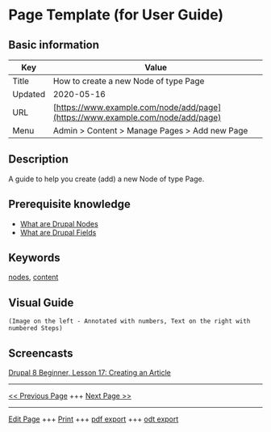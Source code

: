 # Page Template (for User Guide)

## Basic information

| Key | Value |
|-----|-------|
| Title | How to create a new Node of type Page |
| Updated | 2020-05-16 |
| URL | [https://www.example.com/node/add/page](https://www.example.com/node/add/page) |
| Menu | Admin > Content > Manage Pages > Add new Page |


## Description
A guide to help you create (add) a new Node of type Page.


## Prerequisite knowledge
- [What are Drupal Nodes](#docs)
- [What are Drupal Fields](#docs)


## Keywords
[nodes](#nodes), [content](#content)


## Visual Guide
```
(Image on the left - Annotated with numbers, Text on the right with numbered Steps)
```


## Screencasts
[Drupal 8 Beginner, Lesson 17: Creating an Article](https://www.youtube.com/watch?v=vKRYE68CtAw)


---


[<< Previous Page](#prev) +++ [Next Page >>](#next)

---

[Edit Page](#edit) +++ [Print](#print) +++ [pdf export](#pdf) +++ [odt export](#odt)

